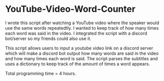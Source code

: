 # YouTube-Video-Word-Counter

I wrote this script after watching a YouTube video where the speaker would use the same words repeatedtly. I wanted to keep track of how many times each word was said in the video. I integrated the script with a discord bot/server so my friends could also use it. 

This script allows users to input a youtube video link on a discord server which will make a discord bot output how many words are said in the video and how many times each word is said. The script parses the subtitles and uses a dictionary to keep track of the amount of times a word appears.

Total programming time = 4 hours. 
